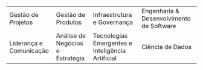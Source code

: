 <table>
    <tbody>
        <tr><td>Gestão de Projetos</td><td>Gestão de Produtos</td><td>Infraestrutura e Governança</td><td>Engenharia & Desenvolvimento de Software</td></tr>
        <tr><td>Liderança e Comunicação</td><td>Análise de Negócios e Estratégia</td><td>Tecnologias Emergentes e Inteligência Artificial</td><td>Ciência de Dados</td></tr>
    </tbody>
</table>

